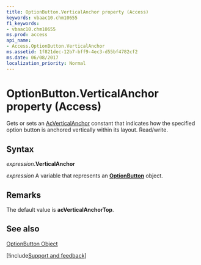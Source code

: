 ```yaml
---
title: OptionButton.VerticalAnchor property (Access)
keywords: vbaac10.chm10655
f1_keywords:
- vbaac10.chm10655
ms.prod: access
api_name:
- Access.OptionButton.VerticalAnchor
ms.assetid: 1f821dec-12b7-bff9-4ec3-d55bf4782cf2
ms.date: 06/08/2017
localization_priority: Normal
---
```



# OptionButton.VerticalAnchor property (Access)

Gets or sets an [AcVerticalAnchor](Access.AcVerticalAnchor.md) constant that indicates how the specified option button is anchored vertically within its layout. Read/write.


## Syntax

_expression_.**VerticalAnchor**

_expression_ A variable that represents an **[OptionButton](Access.OptionButton.md)** object.


## Remarks

The default value is  **acVerticalAnchorTop**.


## See also


[OptionButton Object](Access.OptionButton.md)

[!include[Support and feedback](~/includes/feedback-boilerplate.md)]